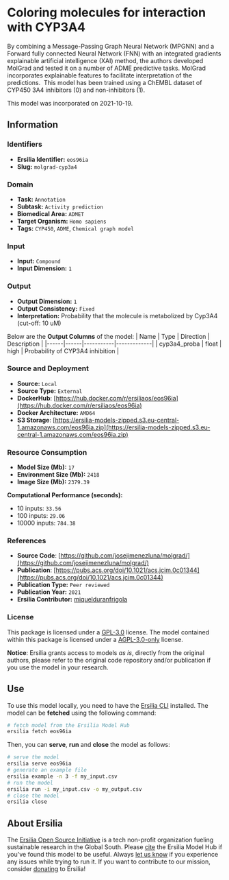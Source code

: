 # Coloring molecules for interaction with CYP3A4

By combining a Message-Passing Graph Neural Network (MPGNN) and a Forward fully connected Neural Network (FNN) with an integrated gradients explainable artificial intelligence (XAI) method, the authors developed MolGrad and tested it on a number of ADME predictive tasks. MolGrad incorporates explainable features to facilitate interpretation of the predictions.  This model has been trained using a ChEMBL dataset of CYP450 3A4 inhibitors (0) and non-inhibitors (1).

This model was incorporated on 2021-10-19.

## Information
### Identifiers
- **Ersilia Identifier:** `eos96ia`
- **Slug:** `molgrad-cyp3a4`

### Domain
- **Task:** `Annotation`
- **Subtask:** `Activity prediction`
- **Biomedical Area:** `ADMET`
- **Target Organism:** `Homo sapiens`
- **Tags:** `CYP450`, `ADME`, `Chemical graph model`

### Input
- **Input:** `Compound`
- **Input Dimension:** `1`

### Output
- **Output Dimension:** `1`
- **Output Consistency:** `Fixed`
- **Interpretation:** Probability that the molecule is metabolized by Cyp3A4 (cut-off: 10 uM)

Below are the **Output Columns** of the model:
| Name | Type | Direction | Description |
|------|------|-----------|-------------|
| cyp3a4_proba | float | high | Probability of CYP3A4 inhibition |


### Source and Deployment
- **Source:** `Local`
- **Source Type:** `External`
- **DockerHub**: [https://hub.docker.com/r/ersiliaos/eos96ia](https://hub.docker.com/r/ersiliaos/eos96ia)
- **Docker Architecture:** `AMD64`
- **S3 Storage**: [https://ersilia-models-zipped.s3.eu-central-1.amazonaws.com/eos96ia.zip](https://ersilia-models-zipped.s3.eu-central-1.amazonaws.com/eos96ia.zip)

### Resource Consumption
- **Model Size (Mb):** `17`
- **Environment Size (Mb):** `2418`
- **Image Size (Mb):** `2379.39`

**Computational Performance (seconds):**
- 10 inputs: `33.56`
- 100 inputs: `29.06`
- 10000 inputs: `784.38`

### References
- **Source Code**: [https://github.com/josejimenezluna/molgrad/](https://github.com/josejimenezluna/molgrad/)
- **Publication**: [https://pubs.acs.org/doi/10.1021/acs.jcim.0c01344](https://pubs.acs.org/doi/10.1021/acs.jcim.0c01344)
- **Publication Type:** `Peer reviewed`
- **Publication Year:** `2021`
- **Ersilia Contributor:** [miquelduranfrigola](https://github.com/miquelduranfrigola)

### License
This package is licensed under a [GPL-3.0](https://github.com/ersilia-os/ersilia/blob/master/LICENSE) license. The model contained within this package is licensed under a [AGPL-3.0-only](LICENSE) license.

**Notice**: Ersilia grants access to models _as is_, directly from the original authors, please refer to the original code repository and/or publication if you use the model in your research.


## Use
To use this model locally, you need to have the [Ersilia CLI](https://github.com/ersilia-os/ersilia) installed.
The model can be **fetched** using the following command:
```bash
# fetch model from the Ersilia Model Hub
ersilia fetch eos96ia
```
Then, you can **serve**, **run** and **close** the model as follows:
```bash
# serve the model
ersilia serve eos96ia
# generate an example file
ersilia example -n 3 -f my_input.csv
# run the model
ersilia run -i my_input.csv -o my_output.csv
# close the model
ersilia close
```

## About Ersilia
The [Ersilia Open Source Initiative](https://ersilia.io) is a tech non-profit organization fueling sustainable research in the Global South.
Please [cite](https://github.com/ersilia-os/ersilia/blob/master/CITATION.cff) the Ersilia Model Hub if you've found this model to be useful. Always [let us know](https://github.com/ersilia-os/ersilia/issues) if you experience any issues while trying to run it.
If you want to contribute to our mission, consider [donating](https://www.ersilia.io/donate) to Ersilia!
